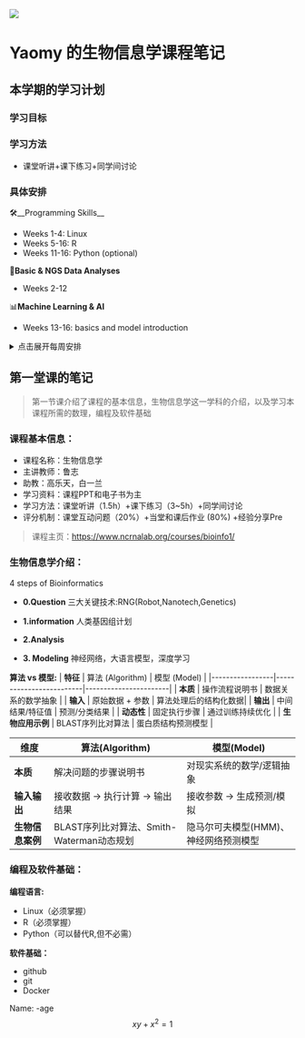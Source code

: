 
![](https://ts1.cn.mm.bing.net/th/id/R-C.9282373c410be22f03fced397c36f113?rik=yE7CTzu8rsNpWA&riu=http%3a%2f%2fbioinformatics.hrbmu.edu.cn%2fimages%2fshouyetupian1.png&ehk=b4mPtvOwX3zmvw41OJnX2VrfTUZFiAS%2fcDTID21yX9A%3d&risl=&pid=ImgRaw&r=0)



# Yaomy 的生物信息学课程笔记
## 本学期的学习计划
### 学习目标

### 学习方法
- 课堂听讲+课下练习+同学间讨论

### 具体安排
🛠️__Programming Skills__
- Weeks 1-4: Linux
- Weeks 5-16: R
- Weeks 11-16: Python (optional)

🧠__Basic & NGS Data Analyses__
- Weeks 2-12

📊__Machine Learning & AI__
- Weeks 13-16: basics and model introduction

<details>
  <summary>点击展开每周安排</summary>
- [x] Week1:了解课程目标和内容，掌握 Linux 基本操作命令。
- [ ] Week2:Bioinfo Introduction II+Linux练习
- [ ] Week3:
- [ ] Week4:
- [ ] Week5:
- [ ] Week6:
- [ ] Week7:
- [ ] Week8:
- [ ] Week9:
- [ ] Week10:
- [ ] Week11:
- [ ] Week12:
- [ ] Week13:
- [ ] Week14:
- [ ] Week15:
- [ ] Week16:
</details>





## 第一堂课的笔记
>第一节课介绍了课程的基本信息，生物信息学这一学科的介绍，以及学习本课程所需的数理，编程及软件基础

### 课程基本信息：
- 课程名称：生物信息学
- 主讲教师：鲁志
- 助教：高乐天，白一兰
- 学习资料：课程PPT和电子书为主
- 学习方法：课堂听讲（1.5h）+课下练习（3~5h）+同学间讨论
- 评分机制：课堂互动问题（20%）+当堂和课后作业  (80%) +经验分享Pre
  
>课程主页：https://www.ncrnalab.org/courses/bioinfo1/

### 生物信息学介绍：
4 steps of Bioinformatics
- __0.Question__
  三大关键技术:RNG(Robot,Nanotech,Genetics)
- __1.information__
  人类基因组计划
- __2.Analysis__
  
- __3. Modeling__
  神经网络，大语言模型，深度学习

__算法 vs 模型:__
| **特征**        | 算法 (Algorithm)         | 模型 (Model)          |
|-----------------|-------------------------|-----------------------|
| **本质**        | 操作流程说明书           | 数据关系的数学抽象    |
| **输入**        | 原始数据 + 参数          | 算法处理后的结构化数据|
| **输出**        | 中间结果/特征值          | 预测/分类结果         |
| **动态性**      | 固定执行步骤             | 通过训练持续优化      |
| **生物应用示例** | BLAST序列比对算法        | 蛋白质结构预测模型    |


| **维度**        | **算法(Algorithm)**                 | **模型(Model)**               |
|----------------|-----------------------------------|------------------------------|
| **本质**        | 解决问题的步骤说明书                    | 对现实系统的数学/逻辑抽象         |
| **输入输出**     | 接收数据 → 执行计算 → 输出结果           | 接收参数 → 生成预测/模拟          |
| **生物信息案例** | BLAST序列比对算法、Smith-Waterman动态规划 | 隐马尔可夫模型(HMM)、神经网络预测模型 |

### 编程及软件基础：
__编程语言:__
- Linux（必须掌握）
- R（必须掌握）
- Python（可以替代R,但不必需）
  
__软件基础：__
- github
- git
- Docker


Name: <NAME>
-age
$$xy+x^2=1$$
